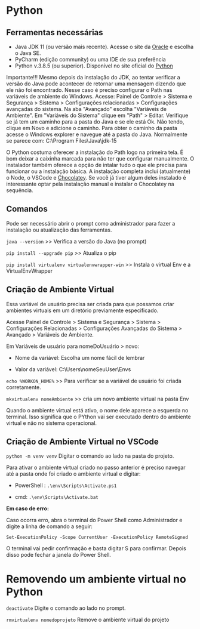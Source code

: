 # Python

## Ferramentas necessárias
* Java JDK 11 (ou versão mais recente). Acesse o site da [Oracle](https://www.oracle.com/br/index.html) e escolha o Java SE.
* PyCharm (edição community) ou uma IDE de sua preferência
* Python v.3.8.5 (ou superior). Disponível no site oficial do [Python](https://www.python.org/.)


Importante!!! Mesmo depois da instalação do JDK, ao tentar verificar a versão do Java pode acontecer de retornar uma mensagem dizendo que ele não foi encontrado. Nesse caso é preciso configurar o Path nas variáveis de ambiente do Windows. Acesse: Painel de Controle > Sistema e Segurança > Sistema > Configurações relacionadas > Configurações avançadas do sistema. Na aba "Avançado" escolha "Variáveis de Ambiente". Em "Variáveis do Sistema" clique em "Path" > Editar. Verifique se já tem um caminho para a pasta do Java e se ele está Ok. Não tendo, clique em Novo e adicione o caminho.
Para obter o caminho da pasta acesse o Windows explorer e navegue até a pasta do Java. Normalmente se parece com: C:\Program Files\Java\jdk-15

O Python costuma oferecer a instalação do Path logo na primeira tela. É bom deixar a caixinha marcada para não ter que configurar manualmente.
O instalador também oferece a opção de intalar tudo o que ele precisa para funcionar ou a instalação básica. A instalação completa inclui (atualmente) o Node, o VSCode e [Chocolatey](https://chocolatey.org/). Se você já tiver algum deles instalado é interessante optar pela instalação manual e instalar o Chocolatey na sequência.



## Comandos

Pode ser necessário abrir o prompt como administrador para fazer a instalação ou atualização das ferramentas.
 
 `java --version`           >>   Verifica a versão do Java (no prompt) 

`pip install --upgrade pip` >>   Atualiza o pip

`pip install virtualenv virtualenvwrapper-win` >> Instala o virtual Env e a VirtualEnvWrapper



## Criação de Ambiente Virtual
Essa variável de usuário precisa ser criada para que possamos criar ambientes virtuais em um diretório previamente especificado.


Acesse Painel de Controle > Sistema e Segurança > Sistema > Configurações Relacionadas > Configurações Avançadas do Sistema > Avançado > Variáveis de Ambiente.

Em Variáveis de usuário para nomeDoUsuário > novo:

* Nome da variável: Escolha um nome fácil de lembrar

* Valor da variável: C:\\Users\nomeSeuUser\Envs

`echo %WORKON_HOME%` >> Para verificar se a variável de usuário foi criada corretamente.

`mkvirtualenv nomeAmbiente` >> cria um novo ambiente virtual na pasta Env

Quando o ambiente virtual está ativo, o nome dele aparece a esquerda no terminal. Isso significa que o PYthon vai ser executado dentro do ambiente virtual e não no sistema operacional.


## Criação de Ambiente Virtual no VSCode

`python -m venv venv`  Digitar o comando ao lado na pasta do projeto. 

Para ativar o ambiente virtual criado no passo anterior é preciso navegar até a pasta onde foi criado o ambiente virtual e digitar:

* PowerShell : `.\env\Scripts\Activate.ps1`

* cmd: `.\env\Scripts\Activate.bat`

**Em caso de erro:**

Caso ocorra erro, abra o terminal do Power Shell como Administrador e digite a linha de comando a seguir:

`Set-ExecutionPolicy -Scope CurrentUser -ExecutionPolicy RemoteSigned`

O terminal vai pedir confirmação e basta digitar S para confirmar. Depois disso pode fechar a janela do Power Shell. 

# Removendo um ambiente virtual no Python

`deactivate` Digite o comando ao lado no prompt.

`rmvirtualenv nomedoprojeto` Remove o ambiente virtual do projeto


